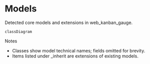 # Models

Detected core models and extensions in web_kanban_gauge.

```mermaid
classDiagram
```

Notes
- Classes show model technical names; fields omitted for brevity.
- Items listed under _inherit are extensions of existing models.
